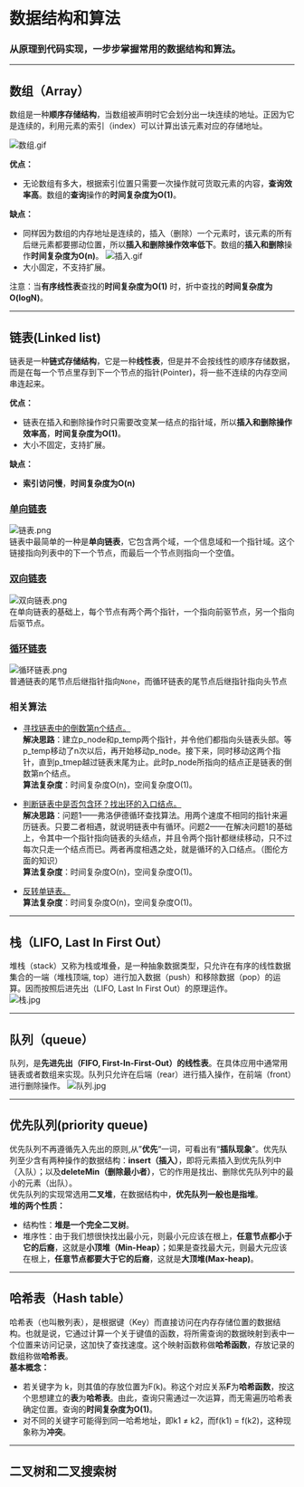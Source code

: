 # 数据结构和算法
### 从原理到代码实现，一步步掌握常用的数据结构和算法。

---

## 数组（Array）
数组是一种**顺序存储结构**，当数组被声明时它会划分出一块连续的地址。正因为它是连续的，利用元素的索引（index）可以计算出该元素对应的存储地址。 

![数组.gif](https://images2018.cnblogs.com/blog/772743/201804/772743-20180410233420469-136207805.gif)  

**优点：**
- 无论数组有多大，根据索引位置只需要一次操作就可货取元素的内容，**查询效率高**。数组的**查询**操作的**时间复杂度为O(1)**。 

**缺点：**
- 同样因为数组的内存地址是连续的，插入（删除）一个元素时，该元素的所有后继元素都要挪动位置，所以**插入和删除操作效率低下**。数组的**插入和删除**操作**时间复杂度为O(n)**。
![插入.gif](https://images2018.cnblogs.com/blog/772743/201804/772743-20180410235302025-1349081730.gif)
- 大小固定，不支持扩展。

注意：当**有序线性表**查找的**时间复杂度为O(1)** 时，折中查找的**时间复杂度为O(logN)**。

---

## 链表(Linked list)
链表是一种**链式存储结构**，它是一种**线性表**，但是并不会按线性的顺序存储数据，而是在每一个节点里存到下一个节点的指针(Pointer)，将一些不连续的内存空间串连起来。  

**优点：**
- 链表在插入和删除操作时只需要改变某一结点的指针域，所以**插入和删除操作效率高**，**时间复杂度为O(1)**。
- 大小不固定，支持扩展。

**缺点：**
- **索引访问慢**，**时间复杂度为O(n)**

### [单向链表](https://github.com/PuTongjian/DataStructure-Algorithm/blob/master/data_structure/linked_list.py)
![链表.png](https://upload.wikimedia.org/wikipedia/commons/thumb/6/6d/Singly-linked-list.svg/408px-Singly-linked-list.svg.png)  
链表中最简单的一种是**单向链表**，它包含两个域，一个信息域和一个指针域。这个链接指向列表中的下一个节点，而最后一个节点则指向一个空值。

### [双向链表]()
![双向链表.png](https://upload.wikimedia.org/wikipedia/commons/thumb/5/5e/Doubly-linked-list.svg/610px-Doubly-linked-list.svg.png)  
在单向链表的基础上，每个节点有两个两个指针，一个指向前驱节点，另一个指向后驱节点。

### [循环链表]()
![循环链表.png](https://upload.wikimedia.org/wikipedia/commons/thumb/d/df/Circularly-linked-list.svg/350px-Circularly-linked-list.svg.png)  
普通链表的尾节点后继指针指向`None`，而循环链表的尾节点后继指针指向头节点

### 相关算法
- [寻找链表中的倒数第n个结点。](https://github.com/PuTongjian/DataStructure-Algorithm/blob/master/algo/linked_list/algo1.py)  
**解决思路**：建立p_node和p_temp两个指针，并令他们都指向头链表头部。等p_temp移动了n次以后，再开始移动p_node。接下来，同时移动这两个指针，直到p_tmep越过链表末尾为止。此时p_node所指向的结点正是链表的倒数第n个结点。  
**算法复杂度**：时间复杂度O(n)，空间复杂度O(1)。

- [判断链表中是否包含环？找出环的入口结点。](https://github.com/PuTongjian/DataStructure-Algorithm/blob/master/algo/linked_list/algo2.py)  
**解决思路**：问题1——弗洛伊德循环查找算法。用两个速度不相同的指针来遍历链表。只要二者相遇，就说明链表中有循环。问题2——在解决问题1的基础上，令其中一个指针指向链表的头结点，并且令两个指针都继续移动，只不过每次只走一个结点而已。两者再度相遇之处，就是循环的入口结点。（图伦方面的知识）  
**算法复杂度**：时间复杂度O(n)，空间复杂度O(1)。

- [反转单链表。](https://github.com/PuTongjian/DataStructure-Algorithm/blob/master/algo/linked_list/algo3.py)  
**算法复杂度**：时间复杂度O(n)，空间复杂度O(1)。

---

## 栈（LIFO, Last In First Out）
堆栈（stack）又称为栈或堆叠，是一种抽象数据类型，只允许在有序的线性数据集合的一端（堆栈顶端, top）进行加入数据（push）和移除数据（pop）的运算。因而按照后进先出（LIFO, Last In First Out）的原理运作。  
![栈.jpg](https://timgsa.baidu.com/timg?image&quality=80&size=b9999_10000&sec=1569309160255&di=624ef4d95ef9fc4236ba9ff26486de96&imgtype=0&src=http%3A%2F%2Fimg2018.cnblogs.com%2Fblog%2F1782005%2F201908%2F1782005-20190830125740215-836966875.jpg)

---

## 队列（queue）
队列，是**先进先出（FIFO, First-In-First-Out）的线性表**。在具体应用中通常用链表或者数组来实现。队列只允许在后端（rear）进行插入操作，在前端（front）进行删除操作。 
![队列.jpg](https://timgsa.baidu.com/timg?image&quality=80&size=b9999_10000&sec=1569315841239&di=4e0260dad33873aeff13ac69dddcad0f&imgtype=0&src=http%3A%2F%2Ffile.koolearn.com%2F20141012%2F14130787585637.jpg)

---

## 优先队列(priority queue)
优先队列不再遵循先入先出的原则,从”**优先**“一词，可看出有“**插队现象**”。优先队列至少含有两种操作的数据结构：**insert（插入）**，即将元素插入到优先队列中（入队）；以及**deleteMin（删除最小者）**，它的作用是找出、删除优先队列中的最小的元素（出队）。  
优先队列的实现常选用**二叉堆**，在数据结构中，**优先队列一般也是指堆**。  
**堆的两个性质：**
- 结构性：**堆是一个完全二叉树**。
- 堆序性：由于我们想很快找出最小元，则最小元应该在根上，**任意节点都小于它的后裔**，这就是**小顶堆（Min-Heap）**；如果是查找最大元，则最大元应该在根上，**任意节点都要大于它的后裔**，这就是**大顶堆(Max-heap)**。

---

## 哈希表（Hash table）
哈希表（也叫散列表），是根据键（Key）而直接访问在内存存储位置的数据结构。也就是说，它通过计算一个关于键值的函数，将所需查询的数据映射到表中一个位置来访问记录，这加快了查找速度。这个映射函数称做**哈希函数**，存放记录的数组称做**哈希表**。  
**基本概念：**
- 若关键字为 k，则其值的存放位置为F(k)。称这个对应关系**F**为**哈希函数**，按这个思想建立的**表**为**哈希表**。由此，查询只需通过一次运算，而无需遍历哈希表确定位置。查询的**时间复杂度为O(1)**。
- 对不同的关键字可能得到同一哈希地址，即k1 ≠ k2，而f(k1) = f(k2)，这种现象称为**冲突**。

---

## 二叉树和二叉搜索树

## 
